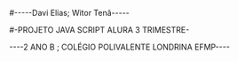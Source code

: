 #-----Davi Elias; Witor Tenã-----

#-PROJETO JAVA SCRIPT ALURA 3 TRIMESTRE-

----2 ANO B ; COLÉGIO POLIVALENTE LONDRINA EFMP----
